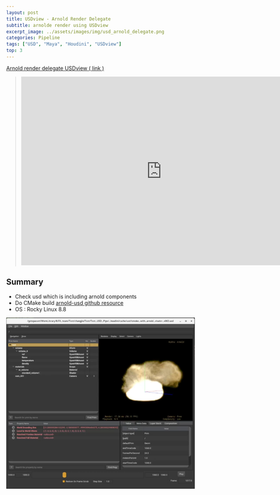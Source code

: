 ```yaml
---
layout: post
title: USDview - Arnold Render Delegate 
subtitle: arnolde render using USDview
excerpt_image: ../assets/images/img/usd_arnold_delegate.png
categories: Pipeline
tags: ["USD", "Maya", "Houdini", "USDview"]
top: 3
---
```




[ Arnold render delegate USDview ( link )](https://youtu.be/VIJQ38TgNN8)
> <iframe width="750" height="505" src="https://www.youtube.com/embed/VIJQ38TgNN8?si=qA4xhzVjVp__QNCg" title="YouTube video player" frameborder="0" allow="accelerometer; autoplay; clipboard-write; encrypted-media; gyroscope; picture-in-picture; web-share" allowfullscreen></iframe>

## Summary
- Check usd which is including arnold components
- Do CMake build [arnold-usd github resource](https://github.com/Autodesk/arnold-usd)
- OS : Rocky Linux 8.8

![USDview_arnold](/assets/images/img/usd_arnold_delegate.png)
